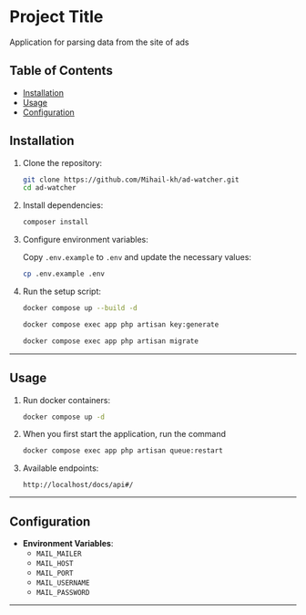 # Project Title

Application for parsing data from the site of ads

## Table of Contents

- [Installation](#installation)
- [Usage](#usage)
- [Configuration](#configuration)



## Installation

1. Clone the repository:

    ```bash
    git clone https://github.com/Mihail-kh/ad-watcher.git
    cd ad-watcher
    ```

2. Install dependencies:

    ```bash
    composer install
    ```

3. Configure environment variables:

   Copy `.env.example` to `.env` and update the necessary values:

    ```bash
    cp .env.example .env
    ```

4. Run the setup script:

    ```bash
    docker compose up --build -d
   
    docker compose exec app php artisan key:generate
   
    docker compose exec app php artisan migrate
    ```

---

## Usage

1. Run docker containers:
    ```bash
    docker compose up -d
    ```
2. When you first start the application, run the command
    ```bash
    docker compose exec app php artisan queue:restart
    ```
3. Available endpoints:
    ```
    http://localhost/docs/api#/
    ```

---

## Configuration

- **Environment Variables**:
    - `MAIL_MAILER`
    - `MAIL_HOST`
    - `MAIL_PORT`
    - `MAIL_USERNAME`
    - `MAIL_PASSWORD`
---

